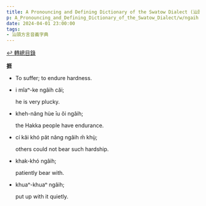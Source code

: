 ```yaml
---
title: A Pronouncing and Defining Dictionary of the Swatow Dialect (汕頭方言音義字典) / ngaih
p: A_Pronouncing_and_Defining_Dictionary_of_the_Swatow_Dialect/w/ngaih
date: 2024-04-01 23:00:00
tags: 
- 汕頭方言音義字典
---
```


[↩️ 轉總目錄](/A_Pronouncing_and_Defining_Dictionary_of_the_Swatow_Dialect)


**捱**
- To suffer; to endure hardness.

- i mîaⁿ-ke ngâih căi;

  he is very plucky.

- kheh-nâng hùe īu ŏi ngâih;

  the Hakka people have endurance.

- cí kâi khó pât nâng ngâih m̄ khṳ̀;

  others could not bear such hardship.

- khak-khó ngâih;

  patiently bear with.

- khuaⁿ-khuaⁿ ngâih;

  put up with it quietly.